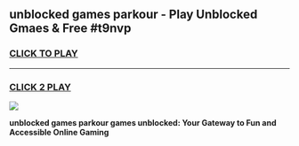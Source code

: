 
## unblocked games parkour - Play Unblocked Gmaes & Free #t9nvp
<h3>
<a href="https://news.freeplayer.one?title=unblocked_games_parkour&ref=03M">CLICK TO PLAY</a></h3>
<hr>

<h3>
<a href="https://news.freeplayer.one?title=unblocked_games_parkour&ref=03M">CLICK 2 PLAY</a>
  
</h3>

<a href="https://news.freeplayer.one?title=unblocked_games_parkour&ref=03M"><img src="https://clearcache.store/games.png"></a>


**unblocked games parkour games unblocked: Your Gateway to Fun and Accessible Online Gaming**
